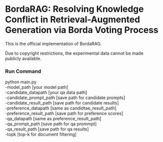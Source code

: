 # BordaRAG: Resolving Knowledge Conflict in Retrieval-Augmented Generation via Borda Voting Process

This is the official implementation of BordaRAG.

Due to copyright restrictions, the experimental data cannot be made publicly available.

### Run Command

python main.py \
-model_path [your model path] \
-candidate_datapath [your qa data path] \
-candidate_prompt_path [save path for candidate prompts] \
-candidate_result_path [save path for candidate results] \
-preference_datapath [same as candidtae_result_path] \
-preference_result_path [save path for preference scores] \
-qa_datapath [same as preference_result_path] \
-qa_prompt_path [save path for qa prommpt] \
-qa_result_path [save path for qa results] \
-topk [top-k for document filtering]
